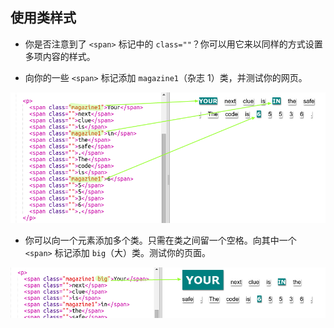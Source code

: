 ## 使用类样式



+ 你是否注意到了 `<span>` 标记中的 `class=""`？你可以用它来以同样的方式设置多项内容的样式。 

+ 向你的一些 `<span>` 标记添加 `magazine1`（杂志 1）类，并测试你的网页。

![screenshot](images/letter-magazine1.png)



+ 你可以向一个元素添加多个类。只需在类之间留一个空格。向其中一个 `<span>` 标记添加 `big`（大）类。测试你的页面。 

![screenshot](images/letter-big.png)



